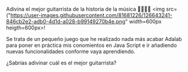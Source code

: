 Adivina el mejor guitarrista de la historia de la música 🎸🎵🤟🏻
<img src=("https://user-images.githubusercontent.com/81681226/126643241-846cb2e2-adb0-4d1d-a028-b99149270b4e.png" width=600px heigth=600px>!

Se trata de un pequeño juego que he realizado nada más acabar Adalab para poner en práctica mis conomientos en Java Script e ir añadiendo nuevas funcionalidades conforme vaya aprendiendo. 

¿Sabrías adivinar cuál es el mejor guitarrista?

